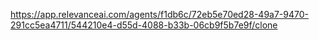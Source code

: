 https://app.relevanceai.com/agents/f1db6c/72eb5e70ed28-49a7-9470-291cc5ea4711/544210e4-d55d-4088-b33b-06cb9f5b7e9f/clone
